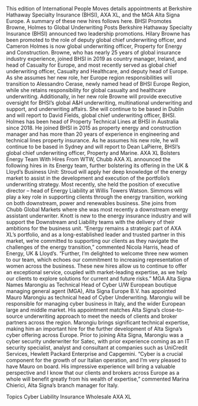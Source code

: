 This edition of International People Moves details appointments at Berkshire Hathaway Specialty Insurance (BHSI), AXA XL, and the MGA Alta Signa Europe.
A summary of these new hires follows here.
BHSI Promotes Browne, Holmes to Global Underwriting Posts
Berkshire Hathaway Specialty Insurance (BHSI) announced two leadership promotions. Hilary Browne has been promoted to the role of deputy global chief underwriting officer, and Cameron Holmes is now global underwriting officer, Property for Energy and Construction.
Browne, who has nearly 25 years of global insurance industry experience, joined BHSI in 2019 as country manager, Ireland, and head of Casualty for Europe, and most recently served as global chief underwriting officer, Casualty and Healthcare, and deputy head of Europe. As she assumes her new role, her Europe region responsibilities will transition to Alessandro Cerase, newly named head of BHSI Europe Region, while she retains responsibility for global casualty and healthcare underwriting.
Additionally, in her new role Browne will provide executive oversight for BHSI’s global A&H underwriting, multinational underwriting and support, and underwriting affairs. She will continue to be based in Dublin and will report to David Fields, global chief underwriting officer, BHSI.
Holmes has been head of Property Technical Lines at BHSI in Australia since 2018. He joined BHSI in 2015 as property energy and construction manager and has more than 20 years of experience in engineering and technical lines property insurance. As he assumes his new role, he will continue to be based in Sydney and will report to Dean LaPierre, BHSI’s global chief underwriting officer, Property and Marine.
AXA XL Bolsters Energy Team With Hires From WTW, Chubb
AXA XL announced the following hires in its Energy team, further bolstering its offering in the UK & Lloyd’s Business Unit:
Stroud will apply her deep knowledge of the energy market to assist in the development and execution of the portfolio’s underwriting strategy. Most recently, she held the position of executive director – head of Energy Liability at Willis Towers Watson.
Simmons will play a key role in supporting clients through the energy transition, working on both downstream, power and renewables business. She joins from Chubb Global Markets where she was most recently a downstream energy assistant underwriter.
Knott is new to the energy insurance industry and will support the Downstream and Liability teams with the delivery of their ambitions for the business unit.
“Energy remains a strategic part of AXA XL’s portfolio, and as a long-established leader and trusted partner in this market, we’re committed to supporting our clients as they navigate the challenges of the energy transition,” commented Nicola Harris, head of Energy, UK & Lloyd’s.
“Further, I’m delighted to welcome three new women to our team, which echoes our commitment to increasing representation of women across the business. These new hires allow us to continue to offer an exceptional service, coupled with market-leading expertise, as we help our clients to explore solutions for current and future risks.”
MGA Alta Signa Names Marongiu as Technical Head of Cyber U/W
European boutique managing general agent (MGA), Alta Signa Europe B.V. has appointed Mauro Marongiu as technical head of Cyber Underwriting.
Marongiu will be responsible for managing cyber business in Italy, and the wider European large and middle market. His appointment matches Alta Signa’s close-to-source underwriting approach to meet the needs of clients and broker partners across the region. Marongiu brings significant technical expertise, making him an important hire for the further development of Alta Signa’s cyber offering across Europe.
Prior to joining Alta Signa, Marongiu was a cyber security underwriter for Satec, with prior experience coming as an IT security specialist, analyst and consultant at companies such as UniCredit Services, Hewlett Packard Enterprise and Capgemini.
“Cyber is a crucial component for the growth of our Italian operation, and I’m very pleased to have Mauro on board. His impressive experience will bring a valuable perspective and I know that our clients and brokers across Europe as a whole will benefit greatly from his wealth of expertise,” commented Marina Chierici, Alta Signa’s branch manager for Italy.

Topics
Cyber
Liability
Insurance Wholesale
AXA XL
